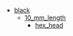 * [black](black)
  * [10_mm_length](black/10_mm_length)
    * [hex_head](black/10_mm_length/hex_head)
